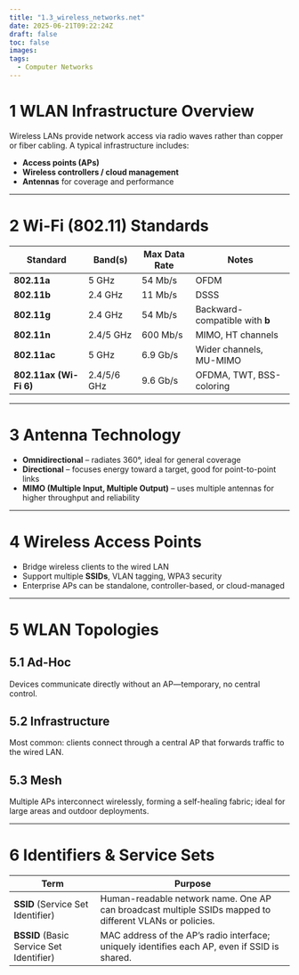 ```yaml
---
title: "1.3_wireless_networks.net"
date: 2025-06-21T09:22:24Z
draft: false
toc: false
images:
tags:
  - Computer Networks
---
```


# 1  WLAN Infrastructure Overview
Wireless LANs provide network access via radio waves rather than copper or fiber cabling. A typical infrastructure includes:

- **Access points (APs)**  
- **Wireless controllers / cloud management**  
- **Antennas** for coverage and performance

---

# 2  Wi-Fi (802.11) Standards

| Standard | Band(s) | Max Data Rate | Notes |
|----------|---------|--------------|-------|
| **802.11a** | 5 GHz | 54 Mb/s | OFDM |
| **802.11b** | 2.4 GHz | 11 Mb/s | DSSS |
| **802.11g** | 2.4 GHz | 54 Mb/s | Backward-compatible with **b** |
| **802.11n** | 2.4/5 GHz | 600 Mb/s | MIMO, HT channels |
| **802.11ac** | 5 GHz | 6.9 Gb/s | Wider channels, MU-MIMO |
| **802.11ax (Wi-Fi 6)** | 2.4/5/6 GHz | 9.6 Gb/s | OFDMA, TWT, BSS-coloring |

---

# 3  Antenna Technology

- **Omnidirectional** – radiates 360°, ideal for general coverage  
- **Directional** – focuses energy toward a target, good for point-to-point links  
- **MIMO (Multiple Input, Multiple Output)** – uses multiple antennas for higher throughput and reliability

---

# 4  Wireless Access Points

- Bridge wireless clients to the wired LAN  
- Support multiple **SSIDs**, VLAN tagging, WPA3 security  
- Enterprise APs can be standalone, controller-based, or cloud-managed

---

# 5  WLAN Topologies

## 5.1  Ad-Hoc
Devices communicate directly without an AP—temporary, no central control.

## 5.2  Infrastructure
Most common: clients connect through a central AP that forwards traffic to the wired LAN.

## 5.3  Mesh
Multiple APs interconnect wirelessly, forming a self-healing fabric; ideal for large areas and outdoor deployments.

---

# 6  Identifiers & Service Sets

| Term | Purpose |
|------|---------|
| **SSID** (Service Set Identifier) | Human-readable network name. One AP can broadcast multiple SSIDs mapped to different VLANs or policies. |
| **BSSID** (Basic Service Set Identifier) | MAC address of the AP’s radio interface; uniquely identifies each AP, even if SSID is shared. |

